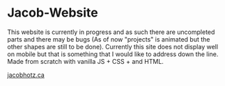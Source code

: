 # Jacob-Website

This website is currently in progress and as such there are uncompleted parts and there may be bugs (As of now "projects" is animated but the other shapes are still to be done). Currently this site does not display well on mobile but that is something that I would like to address down the line. Made from scratch with vanilla JS + CSS + and HTML. 

[jacobhotz.ca](https://jacobhotz.ca)
